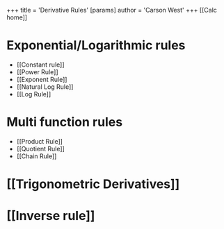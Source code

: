 +++
 title = 'Derivative Rules'
[params]
	author = 'Carson West'
+++
 [[Calc home]]
# Exponential/Logarithmic rules

- [[Constant rule]]
- [[Power Rule]]
- [[Exponent Rule]]
- [[Natural Log Rule]]
- [[Log Rule]]
# Multi function rules
- [[Product Rule]]
- [[Quotient Rule]]
- [[Chain Rule]]
# [[Trigonometric Derivatives]]

# [[Inverse rule]]
